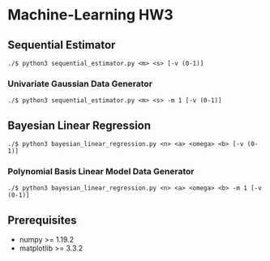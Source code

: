 # Machine-Learning HW3

## Sequential Estimator
```shell script
./$ python3 sequential_estimator.py <m> <s> [-v (0-1)]
```
### Univariate Gaussian Data Generator
```shell script
./$ python3 sequential_estimator.py <m> <s> -m 1 [-v (0-1)]
```

## Bayesian Linear Regression
```shell script
./$ python3 bayesian_linear_regression.py <n> <a> <omega> <b> [-v (0-1)]
```
### Polynomial Basis Linear Model Data Generator
```shell script
./$ python3 bayesian_linear_regression.py <n> <a> <omega> <b> -m 1 [-v (0-1)]
```

## Prerequisites
* numpy >= 1.19.2
* matplotlib >= 3.3.2
